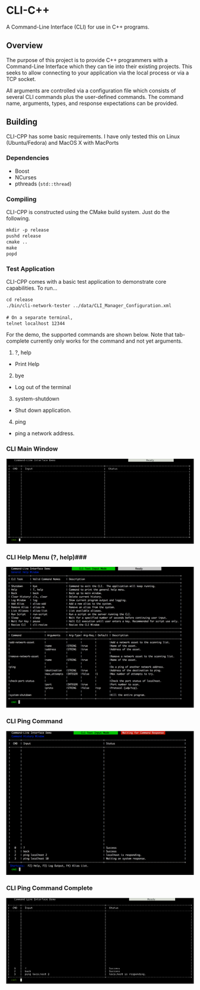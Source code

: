 # CLI-C++ #

A Command-Line Interface (CLI) for use in C++ programs.

## Overview ##

The purpose of this project is to provide C++ programmers with a Command-Line Interface which they can 
tie into their existing projects.  This seeks to allow connecting to your application via the local 
process or via a TCP socket.  

All arguments are controlled via a configuration file which consists of several CLI commands plus the user-defined
commands.  The command name, arguments, types, and response expectations can be provided.

## Building ##

CLI-CPP has some basic requirements.  I have only 
tested this on Linux (Ubuntu/Fedora) and MacOS X with MacPorts

### Dependencies ###
 - Boost
 - NCurses
 - pthreads (`std::thread`)
 

### Compiling ###

CLI-CPP is constructed using the CMake build system.  Just do the following.

    mkdir -p release
    pushd release
    cmake ..
    make 
    popd


###  Test Application ###

CLI-CPP comes with a basic test application to demonstrate core capabilities.  To run...

    cd release
    ./bin/cli-network-tester ../data/CLI_Manager_Configuration.xml

    # On a separate terminal, 
    telnet localhost 12344


For the demo, the supported commands are shown below.  Note that tab-complete currently only works for the 
command and not yet arguments.

1.  ?, help
  -  Print Help
2. bye
  -  Log out of the terminal
3. system-shutdown
  - Shut down application.
4. ping <host-required> <num-tries optional>
  - ping a network address.


### CLI Main Window ###

![CLI Main Window](docs/images/CLI-Main.png "CLI Main Window")

### CLI Help Menu (?, help)###

![CLI Help Window](docs/images/CLI-Help.png "CLI Help Window")

### CLI Ping Command ###

![CLI Ping Command](docs/images/Ping-Demo.png "CLI Ping Command Waiting")

### CLI Ping Command Complete ###
![CLI Ping Command](docs/images/CLI_PING_COMPLETE.png "CLI Ping Command Complete")

